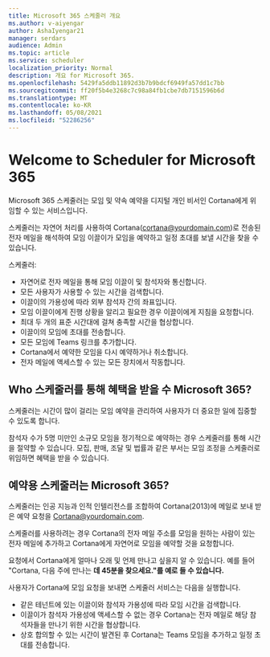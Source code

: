 ```yaml
---
title: Microsoft 365 스케줄러 개요
ms.author: v-aiyengar
author: AshaIyengar21
manager: serdars
audience: Admin
ms.topic: article
ms.service: scheduler
localization_priority: Normal
description: 개요 for Microsoft 365.
ms.openlocfilehash: 5429fa5ddb11892d3b7b9bdcf6949fa57dd1c7bb
ms.sourcegitcommit: ff20f5b4e3268c7c98a84fb1cbe7db7151596b6d
ms.translationtype: MT
ms.contentlocale: ko-KR
ms.lasthandoff: 05/08/2021
ms.locfileid: "52286256"
---
```

# <a name="welcome-to-scheduler-for-microsoft-365"></a>Welcome to Scheduler for Microsoft 365

Microsoft 365 스케줄러는 모임 및 약속 예약을 디지털 개인 비서인 Cortana에게 위임할 수 있는 서비스입니다. 

스케줄러는 자연어 처리를 사용하여 Cortana(cortana@yourdomain.com)로 전송된 전자 메일을 해석하여 모임 이끌이가 모임을 예약하고 일정 초대를 보낼 시간을 찾을 수 있습니다.   

스케줄러: 

- 자연어로 전자 메일을 통해 모임 이끌이 및 참석자와 통신합니다.
- 모든 사용자가 사용할 수 있는 시간을 검색합니다.
- 이끌이의 가용성에 따라 외부 참석자 간의 좌표입니다.
- 모임 이끌이에게 진행 상황을 알리고 필요한 경우 이끌이에게 지침을 요청합니다.
- 최대 두 개의 표준 시간대에 걸쳐 충족할 시간을 협상합니다.
- 이끌이의 모임에 초대를 전송합니다.
- 모든 모임에 Teams 링크를 추가합니다.
- Cortana에서 예약한 모임을 다시 예약하거나 취소합니다.
- 전자 메일에 액세스할 수 있는 모든 장치에서 작동합니다.

## <a name="who-can-benefit-from-scheduler-for-microsoft-365"></a>Who 스케줄러를 통해 혜택을 받을 수 Microsoft 365?

스케줄러는 시간이 많이 걸리는 모임 예약을 관리하여 사용자가 더 중요한 일에 집중할 수 있도록 합니다. 

참석자 수가 5명 미만인 소규모 모임을 정기적으로 예약하는 경우 스케줄러를 통해 시간을 절약할 수 있습니다.  모집, 판매, 조달 및 법률과 같은 부서는 모임 조정을 스케줄러로 위임하면 혜택을 받을 수 있습니다.

## <a name="how-does-scheduler-for-microsoft-365-work"></a>예약용 스케줄러는 Microsoft 365?

스케줄러는 인공 지능과 인적 인텔리전스를 조합하여 Cortana(2013)에 메일로 보내 받은 예약 요청을 Cortana@yourdomain.com.  

스케줄러를 사용하려는 경우 Cortana의 전자 메일 주소를 모임을 원하는 사람이 있는 전자 메일에 추가하고 Cortana에게 자연어로 모임을 예약할 것을 요청합니다. 

요청에서 Cortana에게 얼마나 오래 및 언제 만나고 싶을지 알 수 있습니다. 예를 들어 "Cortana, 다음 주에 만나는 **데 45분을 찾으세요."를 예로 들 수 있습니다.**

사용자가 Cortana에 모임 요청을 보내면 스케줄러 서비스는 다음을 실행합니다. 

- 같은 테넌트에 있는 이끌이와 참석자 가용성에 따라 모임 시간을 검색합니다.
- 이끌이가 참석자 가용성에 액세스할 수 없는 경우 Cortana는 전자 메일로 해당 참석자들을 만나기 위한 시간을 협상합니다. 
- 상호 합의할 수 있는 시간이 발견된 후 Cortana는 Teams 모임을 추가하고 일정 초대를 전송합니다. 
